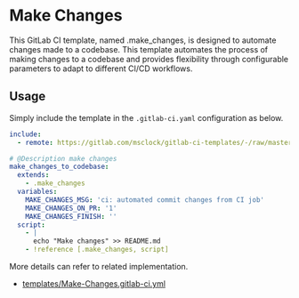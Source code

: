 # Make Changes

This GitLab CI template, named .make_changes, is designed to automate changes made to a codebase. This template automates the process of making changes to a codebase and provides flexibility through configurable parameters to adapt to different CI/CD workflows.

## Usage

Simply include the template in the `.gitlab-ci.yaml` configuration as below.

```yaml
include:
  - remote: https://gitlab.com/msclock/gitlab-ci-templates/-/raw/master/templates/Make-Changes.gitlab-ci.yml

# @Description make changes
make_changes_to_codebase:
  extends:
    - .make_changes
  variables:
    MAKE_CHANGES_MSG: 'ci: automated commit changes from CI job'
    MAKE_CHANGES_ON_PR: '1'
    MAKE_CHANGES_FINISH: ''
  script:
    - |
      echo "Make changes" >> README.md
    - !reference [.make_changes, script]
```


More details can refer to related implementation.

- [templates/Make-Changes.gitlab-ci.yml](https://gitlab.com/msclock/gitlab-ci-templates/-/raw/master/templates/Make-Changes.gitlab-ci.yml)
